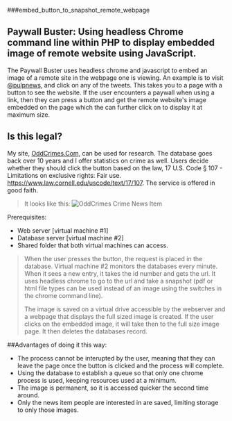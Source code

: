 ###embed_button_to_snapshot_remote_webpage
## Paywall Buster: Using headless Chrome command line within PHP to display embedded image of remote website using JavaScript.

The Paywall Buster uses headless chrome and javascript to embed an image of a remote site in the webpage one is viewing. An example is to visit [@pulpnews](http://twitter.com/pulpnews), and click on any of the tweets. This takes you to a page with a button to see the website. If the user encounters a paywall when using a link, then they can press a button and get the remote website's image embedded on the page which the can further click on to display it at maximum size.
## Is this legal?
My site, [OddCrimes.Com](https://OddCrimes.Com), can be used for research. The database goes back over 10 years and I offer statistics on crime as well. Users decide whether they should click the button based on the law, 17 U.S. Code § 107 - Limitations on exclusive rights: Fair use. https://www.law.cornell.edu/uscode/text/17/107. The service is offered in good faith.
>

>It looks like this: 
>![OddCrimes Crime News Item](https://oddcrimes.com/o/images/paywall_buster.jpg)

Prerequisites:
  * Web server [virtual machine #1]
  * Database server [virtual machine #2]
  * Shared folder that both virtual machines can access.
>
>When the user presses the button, the request is placed in the database. Virtual machine #2 monitors the databases every minute. When it sees a new entry, it takes the id number and gets the url. It uses headless chrome to go to the url and take a snapshot (pdf or html file types can be used instead of an image using the switches in the chrome command line). 
>
>The image is saved on a virtual drive accessible by the webserver and a webpage that displays the full sized image is created.  If the user clicks on the embedded image, it will take then to the full size image page. It then deletes the databases record.
>
##Advantages of doing it this way:
 * The process cannot be interupted by the user, meaning that they can leave the page once the button is clicked and the process will complete.
 * Using the database to establish a queue so that only one chrome process is used, keeping resources used at a minimum.
 * The image is permanent, so it is accessed quicker the second time around.
 * Only the news item people are interested in are saved, limiting storage to only those images.
